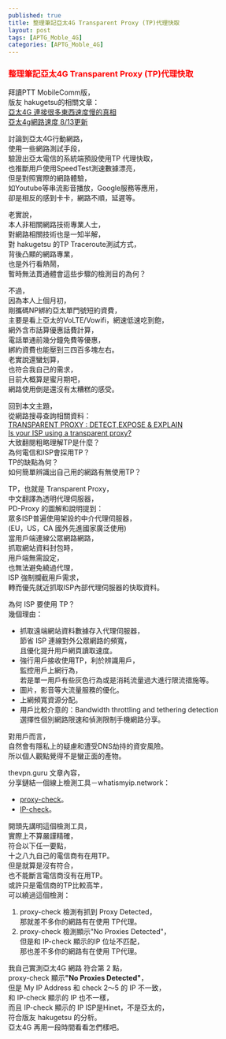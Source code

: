 ```yaml
---
published: true
title: 整理筆記亞太4G Transparent Proxy (TP)代理快取
layout: post
tags: [APTG_Moble_4G]
categories: [APTG_Moble_4G]
---
```


### <font color="red">整理筆記亞太4G Transparent Proxy (TP)代理快取</font>   
    
拜讀PTT MobileComm版，    
版友 hakugetsu的相關文章：    
[亞太4G 連接很多東西速度慢的真相][1]    
[亞太4g網路速度 8/13更新][2]    
    
討論到亞太4G行動網路，    
使用一些網路測試手段，   
驗證出亞太電信的系統端預設使用TP 代理快取，   
也推斷用戶使用SpeedTest測速數據漂亮，   
但是對照實際的網路體驗，    
如Youtube等串流影音播放，Google服務等應用，    
卻是相反的感到卡卡，網路不順，延遲等。   
    
老實說，    
本人非相關網路技術專業人士，    
對網路相關技術也是一知半解，    
對  hakugetsu 的TP Traceroute測試方式，    
背後凸顯的網路專業，    
也是外行看熱鬧，    
暫時無法貫通體會這些步驟的檢測目的為何？    
    
不過，   
因為本人上個月初，   
剛攜碼NP綁約亞太單門號短約資費，   
主要是看上亞太的VoLTE/Vowifi，網速低速吃到飽，   
網外含市話算優惠話費計算，   
電話單通前幾分鐘免費等優惠，    
綁約資費也能壓到三四百多塊左右。    
老實說還蠻划算，    
也符合我自己的需求，    
目前大概算是蜜月期吧，   
網路使用倒是還沒有太糟糕的感受。    
    
回到本文主題，   
從網路搜尋查詢相關資料：    
[TRANSPARENT PROXY : DETECT,EXPOSE & EXPLAIN][3]        
[Is your ISP using a transparent proxy?][4]     
大致翻閱粗略理解TP是什麼？    
為何電信和ISP會採用TP？    
TP的缺點為何？    
如何簡單辨識出自己用的網路有無使用TP？    
    
TP，也就是 Transparent Proxy，   
中文翻譯為透明代理伺服器，   
PD-Proxy 的圖解和說明提到：    
眾多ISP普遍使用架設的中介代理伺服器，    
 (EU，US，CA 國外先進國家廣泛使用)    
當用戶端連線公眾網路網路，   
抓取網站資料封包時，    
用戶端無需設定，    
也無法避免繞過代理，    
ISP 強制攔截用戶需求，   
轉而優先就近抓取ISP內部代理伺服器的快取資料。    
    
為何 ISP 要使用 TP？    
幾個理由：   

* 抓取遠端網站資料數據存入代理伺服器，        
 節省 ISP 連線對外公眾網路的頻寬，        
 且優化提升用戶網頁讀取速度。     
* 強行用戶接收使用TP，利於辨識用戶，        
  監控用戶上網行為，     
  若是單一用戶有些灰色行為或是消耗流量過大進行限流措施等。      
* 圖片，影音等大流量服務的優化。       
* 上網頻寬資源分配。     
* 用戶比較介意的：Bandwidth throttling and tethering detection      
  選擇性個別網路限速和偵測限制手機網路分享。     

對用戶而言，    
自然會有隱私上的疑慮和遭受DNS劫持的資安風險。    
所以個人觀點覺得不是蠻正面的產物。   
    
thevpn.guru 文章內容，       
分享鏈結一個線上檢測工具－whatismyip.network：     

* [proxy-check][5]。     
* [IP-check][6]。        

開頭先講明這個檢測工具，        
實際上不算嚴謹精確，      
符合以下任一要點，       
十之八九自己的電信商有在用TP。        
但是就算是沒有符合，      
也不能斷言電信商沒有在用TP。     
或許只是電信商的TP比較高竿，     
可以繞過這個檢測：       

1. proxy-check 檢測有抓到 Proxy  Detected，       
   那就差不多你的網路有在使用 TP代理。      
2. proxy-check 檢測顯示"No Proxies Detected"，       
   但是和 IP-check 顯示的IP 位址不匹配，        
   那也差不多你的網路有在使用 TP代理。        
  
 我自己實測亞太4G 網路 符合第 2 點，      
 proxy-check 顯示<b>"No Proxies Detected"</b>，       
 但是 My IP Address 和 check 2～5 的 IP 不一致，     
 和 IP-check 顯示的 IP 也不一樣，        
 而且 IP-check 顯示的 IP ISP是Hinet，不是亞太的，        
 符合版友 hakugetsu 的分析。       
 亞太4G 再用一段時間看看怎們樣吧。     

[1]: https://www.ptt.cc/bbs/MobileComm/M.1457016934.A.1D8.html
[2]: https://www.ptt.cc/bbs/MobileComm/M.1471113377.A.77D.html
[3]: https://thevpn.guru/transparent-proxy-detect-expose-explain/
[4]: http://www.pdproxy.com/blog/is-your-isp-using-a-transparent-proxy-32.htm
[5]: http://whatismyip.network/proxy-check
[6]: http://whatismyip.network/

